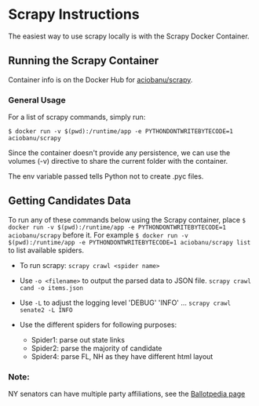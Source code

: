 # Scrapy Instructions
The easiest way to use scrapy locally is with the Scrapy Docker Container.

## Running the Scrapy Container
Container info is on the Docker Hub for [aciobanu/scrapy](https://hub.docker.com/r/aciobanu/scrapy/).

### General Usage
For a list of scrapy commands, simply run:

`$ docker run -v $(pwd):/runtime/app -e PYTHONDONTWRITEBYTECODE=1 aciobanu/scrapy`

Since the container doesn't provide any persistence, we can use the volumes (-v) directive to share the current folder with the container.

The env variable passed tells Python not to create .pyc files.

## Getting Candidates Data
To run any of these commands below using the Scrapy container, place `$ docker run -v $(pwd):/runtime/app -e PYTHONDONTWRITEBYTECODE=1 aciobanu/scrapy` before it. For example `$ docker run -v $(pwd):/runtime/app -e PYTHONDONTWRITEBYTECODE=1 aciobanu/scrapy list` to list available spiders.

- To run scrapy:
`scrapy crawl <spider name>`

- Use `-o <filename>` to output the parsed data to JSON file.
`scrapy crawl cand -o items.json`
 
- Use `-L` to adjust the logging level 'DEBUG' 'INFO' ...
`scrapy crawl senate2 -L INFO`

- Use the different spiders for following purposes:
	* Spider1: parse out state links
	* Spider2: parse the majority of candidate
	* Spider4: parse FL, NH as they have different html layout

### Note:
NY senators can have multiple party affiliations, see the [Ballotpedia page](https://ballotpedia.org/United_States_Senate_election_in_New_York,_2016)
